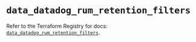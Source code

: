 # `data_datadog_rum_retention_filters`

Refer to the Terraform Registry for docs: [`data_datadog_rum_retention_filters`](https://registry.terraform.io/providers/datadog/datadog/3.74.0/docs/data-sources/rum_retention_filters).
